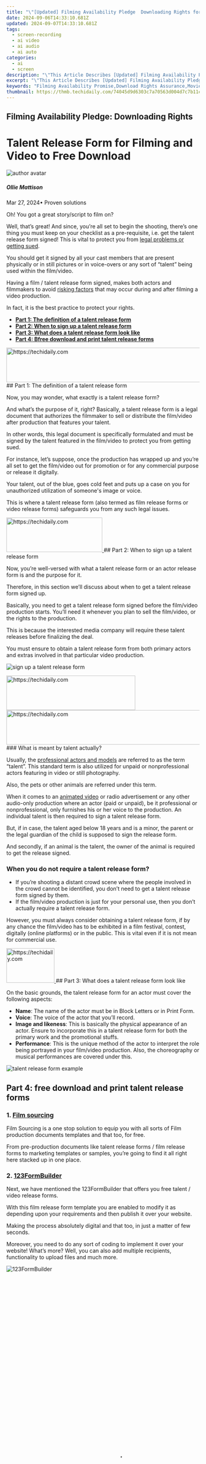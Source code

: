 ```yaml
---
title: "\"[Updated] Filming Availability Pledge  Downloading Rights for 2024\""
date: 2024-09-06T14:33:10.681Z
updated: 2024-09-07T14:33:10.681Z
tags: 
  - screen-recording
  - ai video
  - ai audio
  - ai auto
categories: 
  - ai
  - screen
description: "\"This Article Describes [Updated] Filming Availability Pledge: Downloading Rights for 2024\""
excerpt: "\"This Article Describes [Updated] Filming Availability Pledge: Downloading Rights for 2024\""
keywords: "Filming Availability Promise,Download Rights Assurance,Movie Access Commitment,Film Licensing Agreement,Digital Content Security,Streaming Release Pact,Media Download Policy"
thumbnail: https://thmb.techidaily.com/74045d9d6303c7a70563d004d7c7b11c2909530a50d24fd1a27318344d95b256.jpg
---
```


## Filming Availability Pledge: Downloading Rights

# Talent Release Form for Filming and Video to Free Download

![author avatar](https://images.wondershare.com/filmora/article-images/ollie-mattison.jpg)

##### Ollie Mattison

 Mar 27, 2024• Proven solutions

 Oh! You got a great story/script to film on?

 Well, that’s great! And since, you’re all set to begin the shooting, there’s one thing you must keep on your checklist as a pre-requisite, i.e. get the talent release form signed! This is vital to protect you from [legal problems or getting sued](https://www.indieclear.com/resources/film-lawsuits).

 You should get it signed by all your cast members that are present physically or in still pictures or in voice-overs or any sort of “talent” being used within the film/video.

 Having a film / talent release form signed, makes both actors and filmmakers to avoid [risking factors](https://www.insurancejournal.com/magazines/mag-features/2006/08/21/72326.htm) that may occur during and after filming a video production.

 In fact, it is the best practice to protect your rights.

* [**Part 1: The definition of a talent release form**](#part1)
* [**Part 2: When to sign up a talent release form**](#part2)
* [**Part 3: What does a talent release form look like**](#part3)
* [**Part 4: Bfree download and print talent release forms**](#part4)

<!-- affiliate ads begin -->
<a href="https://smilemakers.pxf.io/c/5597632/2123899/26106" target="_top" id="2123899">
  <img src="//a.impactradius-go.com/display-ad/26106-2123899" border="0" alt="https://techidaily.com" width="728" height="90"/>
</a>
<img height="0" width="0" src="https://smilemakers.pxf.io/i/5597632/2123899/26106" style="position:absolute;visibility:hidden;" border="0" />
<!-- affiliate ads end -->
## Part 1: The definition of a talent release form

 Now, you may wonder, what exactly is a talent release form?

 And what’s the purpose of it, right? Basically, a talent release form is a legal document that authorizes the filmmaker to sell or distribute the film/video after production that features your talent.

 In other words, this legal document is specifically formulated and must be signed by the talent featured in the film/video to protect you from getting sued.

 For instance, let’s suppose, once the production has wrapped up and you’re all set to get the film/video out for promotion or for any commercial purpose or release it digitally.

 Your talent, out of the blue, goes cold feet and puts up a case on you for unauthorized utilization of someone's image or voice.

 This is where a talent release form (also termed as film release forms or video release forms) safeguards you from any such legal issues.

<!-- affiliate ads begin -->
<a href="https://aligracehair.sjv.io/c/5597632/2115914/19272" target="_top" id="2115914">
  <img src="//a.impactradius-go.com/display-ad/19272-2115914" border="0" alt="https://techidaily.com" width="250" height="90"/>
</a>
<img height="0" width="0" src="https://aligracehair.sjv.io/i/5597632/2115914/19272" style="position:absolute;visibility:hidden;" border="0" />
<!-- affiliate ads end -->
## Part 2: When to sign up a talent release form

 Now, you’re well-versed with what a talent release form or an actor release form is and the purpose for it.

 Therefore, in this section we’ll discuss about when to get a talent release form signed up.

 Basically, you need to get a talent release form signed before the film/video production starts. You’ll need it whenever you plan to sell the film/video, or the rights to the production.

 This is because the interested media company will require these talent releases before finalizing the deal.

 You must ensure to obtain a talent release form from both primary actors and extras involved in that particular video production.

![sign up a talent release form](https://images.wondershare.com/filmora/filmorapro/sign-talent-release-form.jpg)

<!-- affiliate ads begin -->
<a href="https://aligracehair.sjv.io/c/5597632/2115918/19272" target="_top" id="2115918">
  <img src="//a.impactradius-go.com/display-ad/19272-2115918" border="0" alt="https://techidaily.com" width="336" height="90"/>
</a>
<img height="0" width="0" src="https://aligracehair.sjv.io/i/5597632/2115918/19272" style="position:absolute;visibility:hidden;" border="0" />
<!-- affiliate ads end -->
<!-- affiliate ads begin -->
<a href="https://appsumo.8odi.net/c/5597632/2118310/7443" target="_top" id="2118310">
  <img src="//a.impactradius-go.com/display-ad/7443-2118310" border="0" alt="https://techidaily.com" width="600" height="90"/>
</a>
<img height="0" width="0" src="https://appsumo.8odi.net/i/5597632/2118310/7443" style="position:absolute;visibility:hidden;" border="0" />
<!-- affiliate ads end -->
### What is meant by talent actually?

 Usually, the [professional actors and models](https://www.consumeraffairs.com/modeling/) are referred to as the term “talent”. This standard term is also utilized for unpaid or nonprofessional actors featuring in video or still photography.

 Also, the pets or other animals are referred under this term.

 When it comes to an [animated video](https://tools.techidaily.com/wondershare/filmora/download/) or radio advertisement or any other audio-only production where an actor (paid or unpaid), be it professional or nonprofessional, only furnishes his or her voice to the production. An individual talent is then required to sign a talent release form.

 But, if in case, the talent aged below 18 years and is a minor, the parent or the legal guardian of the child is supposed to sign the release form.

 And secondly, if an animal is the talent, the owner of the animal is required to get the release signed.

### When you do not require a talent release form?

* If you’re shooting a distant crowd scene where the people involved in the crowd cannot be identified, you don’t need to get a talent release form signed by them.
* If the film/video production is just for your personal use, then you don’t actually require a talent release form.

 However, you must always consider obtaining a talent release form, if by any chance the film/video has to be exhibited in a film festival, contest, digitally (online platforms) or in the public. This is vital even if it is not mean for commercial use.

<!-- affiliate ads begin -->
<a href="https://aligracehair.sjv.io/c/5597632/2115927/19272" target="_top" id="2115927">
  <img src="//a.impactradius-go.com/display-ad/19272-2115927" border="0" alt="https://techidaily.com" width="125" height="90"/>
</a>
<img height="0" width="0" src="https://aligracehair.sjv.io/i/5597632/2115927/19272" style="position:absolute;visibility:hidden;" border="0" />
<!-- affiliate ads end -->
## Part 3: What does a talent release form look like

 On the basic grounds, the talent release form for an actor must cover the following aspects:

* **Name**: The name of the actor must be in Block Letters or in Print Form.
* **Voice**: The voice of the actor that you’ll record.
* **Image and likeness**: This is basically the physical appearance of an actor. Ensure to incorporate this in a talent release form for both the primary work and the promotional stuffs.
* **Performance**: This is the unique method of the actor to interpret the role being portrayed in your film/video production. Also, the choreography or musical performances are covered under this.

![talent release form example](https://images.wondershare.com/filmora/filmorapro/talent-release-form-example.jpg)

## Part 4: free download and print talent release forms

### 1. [Film sourcing](https://www.filmsourcing.com/blog/production-documents/)

 Film Sourcing is a one stop solution to equip you with all sorts of Film production documents templates and that too, for free.

 From pre-production documents like talent release forms / film release forms to marketing templates or samples, you’re going to find it all right here stacked up in one place.

### 2. [123FormBuilder](https://www.123formbuilder.com/free-form-templates/Video-Release-Form-3491443/)

 Next, we have mentioned the 123FormBuilder that offers you free talent / video release forms.

 With this film release form template you are enabled to modify it as depending upon your requirements and then publish it over your website.

 Making the process absolutely digital and that too, in just a matter of few seconds.

 Moreover, you need to do any sort of coding to implement it over your website! What’s more? Well, you can also add multiple recipients, functionality to upload files and much more.

![123FormBuilder](https://images.wondershare.com/filmora/filmorapro/123FormBuilder.jpg)

<!-- affiliate ads begin -->
<span id="2127886">
					<video width="576" height="1024" style="cursor:pointer"
           poster="//a.impactradius-go.com/display-clicktoplayimage/2127886.png"
           onclick="if(!this.playClicked){this.play();this.setAttribute('controls',true);this.playClicked=true;}">
	   <source src="//a.impactradius-go.com/display-ad/18498-2127886">
	   <img src="//a.impactradius-go.com/display-clicktoplayimage/2127886.png" style="border: none; height: 100%; width: 100%; object-fit: contain">
	</video>
	<div style="width:360px;text-align:center"><a href="javascript:window.open(decodeURIComponent('https%3A%2F%2Funicoeye.pxf.io%2Fc%2F5597632%2F2127886%2F18498'), '_blank');void(0);">Click here</a></div>
</span>
<img height="0" width="0" src="https://imp.pxf.io/i/5597632/2127886/18498" style="position:absolute;visibility:hidden;" border="0" />
<!-- affiliate ads end -->
### 3. [Social Brite](https://www.socialbrite.org/sharing-center/law/model-release-form-for-video-producers-and-photographers/)

 Social Brite offers a basic template of an Actor / Model / talent release form for filmmakers or still photographers.

 You can simply copy the content from the aforementioned URL, paste it over a word document, and get it modified as per your preference. Print it and get it signed to protect your rights, simple as that.

<!-- affiliate ads begin -->
<a href="https://ephamedtechinc.pxf.io/c/5597632/2137227/26400" target="_top" id="2137227">
  <img src="//a.impactradius-go.com/display-ad/26400-2137227" border="0" alt="https://techidaily.com" width="728" height="90"/>
</a>
<img height="0" width="0" src="https://ephamedtechinc.pxf.io/i/5597632/2137227/26400" style="position:absolute;visibility:hidden;" border="0" />
<!-- affiliate ads end -->
### 4. [PDF filler](https://www.pdffiller.com/en/catalog/video-release-form)

 PDF filler is another website that offers fillable film / video / talent release forms templates.

 You can easily download the 32 most popular release forms. Simply click on the required form, fill it as per your requirement and then download it in a print ready format.

 Or, you can directly send it to the actor’s email to get it signed.

![PDF filler](https://images.wondershare.com/filmora/filmorapro/pdf-filler.jpg)

<!-- affiliate ads begin -->
<a href="https://aligracehair.sjv.io/c/5597632/2135348/19272" target="_top" id="2135348">
  <img src="//a.impactradius-go.com/display-ad/19272-2135348" border="0" alt="https://techidaily.com" width="120" height="90"/>
</a>
<img height="0" width="0" src="https://aligracehair.sjv.io/i/5597632/2135348/19272" style="position:absolute;visibility:hidden;" border="0" />
<!-- affiliate ads end -->
<!-- affiliate ads begin -->
<a href="https://bluettiit.sjv.io/c/5597632/2114264/17093" target="_top" id="2114264">
  <img src="//a.impactradius-go.com/display-ad/17093-2114264" border="0" alt="https://techidaily.com" width="250" height="90"/>
</a>
<img height="0" width="0" src="https://bluettiit.sjv.io/i/5597632/2114264/17093" style="position:absolute;visibility:hidden;" border="0" />
<!-- affiliate ads end -->
## Bottom Line

 With all this comprehensive information on talent release forms, it’s now time to conclude the discussion. We now firmly believe that you now understand well about talent / film release forms and the need of it to protect your rights. Happy Shooting!

![author avatar](https://images.wondershare.com/filmora/article-images/ollie-mattison.jpg)

Ollie Mattison

Ollie Mattison is a writer and a lover of all things video.

Follow @Ollie Mattison


<ins class="adsbygoogle"
     style="display:block"
     data-ad-format="autorelaxed"
     data-ad-client="ca-pub-7571918770474297"
     data-ad-slot="1223367746"></ins>



<ins class="adsbygoogle"
     style="display:block"
     data-ad-client="ca-pub-7571918770474297"
     data-ad-slot="8358498916"
     data-ad-format="auto"
     data-full-width-responsive="true"></ins>


<span class="atpl-alsoreadstyle">Also read:</span>
<div><ul>
<li><a href="https://fox-glue.techidaily.com/new-2024-approved-comprehensive-kinetics-study-2023/"><u>[New] 2024 Approved Comprehensive Kinetics Study 2023</u></a></li>
<li><a href="https://fox-glue.techidaily.com/new-2024-approved-flash-frame-fable-framework/"><u>[New] 2024 Approved Flash Frame Fable Framework</u></a></li>
<li><a href="https://fox-glue.techidaily.com/new-capturing-brilliance-essential-angles-in-iphone-photography/"><u>[New] Capturing Brilliance Essential Angles in iPhone Photography</u></a></li>
<li><a href="https://fox-glue.techidaily.com/new-critical-assessment-the-dji-phantom-4-eyewear-probe-for-2024/"><u>[New] Critical Assessment The DJi Phantom 4 Eyewear Probe for 2024</u></a></li>
<li><a href="https://fox-glue.techidaily.com/new-eye-catching-text-top-10-photo-writing-tools-for-smartphones-for-2024/"><u>[New] Eye-Catching Text Top 10 Photo Writing Tools for Smartphones for 2024</u></a></li>
<li><a href="https://fox-glue.techidaily.com/new-in-2024-unexplained-angle-flip-sideways-vids-in-instagram-world/"><u>[New] In 2024, Unexplained Angle Flip Sideways Vids in Instagram World</u></a></li>
<li><a href="https://fox-glue.techidaily.com/new-in-2024-unleashing-the-full-potential-of-game-characters-with-voice-alteration-strategies-free/"><u>[New] In 2024, Unleashing the Full Potential of Game Characters with Voice Alteration Strategies (Free)</u></a></li>
<li><a href="https://fox-glue.techidaily.com/new-supercharge-your-design-with-these-canva-insider-tips-for-2024/"><u>[New] Supercharge Your Design with These Canva Insider Tips for 2024</u></a></li>
<li><a href="https://youtube-web.techidaily.com/ed-2024-approved-elites-free-guide-to-10-caption-download-tools/"><u>[Updated] 2024 Approved Elite's Free Guide to 10 Caption Download Tools</u></a></li>
<li><a href="https://fox-glue.techidaily.com/updated-capture-clearer-nights-iphone-photo-hacks/"><u>[Updated] Capture Clearer Nights IPhone Photo Hacks</u></a></li>
<li><a href="https://fox-glue.techidaily.com/updated-cost-analysis-maximizing-views-on-youtube-for-2024/"><u>[Updated] Cost Analysis Maximizing Views on YouTube for 2024</u></a></li>
<li><a href="https://fox-glue.techidaily.com/updated-fast-track-to-time-lapse-magic-on-samsung-phones-for-2024/"><u>[Updated] Fast Track to Time-Lapse Magic on Samsung Phones for 2024</u></a></li>
<li><a href="https://fox-glue.techidaily.com/updated-how-to-revert-macos-from-latest-to-classic-el-capitan-for-2024/"><u>[Updated] How to Revert MacOS From Latest to Classic - El Capitan for 2024</u></a></li>
<li><a href="https://fox-glue.techidaily.com/updated-in-2024-discover-the-ultimate-affordable-tool-to-transform-your-valorant-gameplay/"><u>[Updated] In 2024, Discover the Ultimate, Affordable Tool to Transform Your Valorant Gameplay</u></a></li>
<li><a href="https://fox-glue.techidaily.com/updated-in-2024-in-search-of-prime-zero-dollar-video-improvement-websites/"><u>[Updated] In 2024, In Search of Prime Zero-Dollar Video Improvement Websites</u></a></li>
<li><a href="https://fox-glue.techidaily.com/updated-in-2024-the-ultimate-speed-camera-showdown-hero-4-vs-ghost-s/"><u>[Updated] In 2024, The Ultimate Speed Camera Showdown Hero 4 VS Ghost-S</u></a></li>
<li><a href="https://fox-glue.techidaily.com/updated-reversing-live-action-on-twitch-a-comprehensive-guide-for-2024/"><u>[Updated] Reversing Live Action on Twitch A Comprehensive Guide for 2024</u></a></li>
<li><a href="https://fox-glue.techidaily.com/updated-top-picks-for-gaming-displays-on-xbox-series-x-console-for-2024/"><u>[Updated] Top Picks for Gaming Displays on Xbox Series X Console for 2024</u></a></li>
<li><a href="https://fox-glue.techidaily.com/updated-transitioning-artistry-in-inshot-videos-for-2024/"><u>[Updated] Transitioning Artistry in Inshot Videos for 2024</u></a></li>
<li><a href="https://youtube-stream.techidaily.com/2024-approved-navigating-youtube-video-production-tools/"><u>2024 Approved Navigating YouTube Video Production Tools</u></a></li>
<li><a href="https://youtube-videos.techidaily.com/assessing-tseries-financial-outcomes-from-youtube-presence-for-2024/"><u>Assessing TSeries’ Financial Outcomes From YouTube Presence for 2024</u></a></li>
<li><a href="https://driver-download.techidaily.com/brother-dcp-l2540dw-printer-installation-on-windows-download-and-setup-instructions/"><u>Brother DCP-L2540DW Printer Installation on Windows - Download and Setup Instructions</u></a></li>
<li><a href="https://data-recovery.techidaily.com/complete-guide-to-restoring-unreachable-hard-drive-sections-using-cutting-edge-software-solutions/"><u>Complete Guide to Restoring Unreachable Hard Drive Sections Using Cutting-Edge Software Solutions</u></a></li>
<li><a href="https://fox-glue.techidaily.com/could-a-switch-to-macos-sonoma-benefit-my-workflow/"><u>Could a Switch to macOS Sonoma Benefit My Workflow?</u></a></li>
<li><a href="https://fox-glue.techidaily.com/exploring-the-updated-sony-bdp-s6700-features-for-2024/"><u>Exploring the Updated Sony BDP-S6700 Features for 2024</u></a></li>
<li><a href="https://fox-info.techidaily.com/harmonizing-visuals-and-audio-in-unboxing-videos-for-2024/"><u>Harmonizing Visuals & Audio in Unboxing Videos for 2024</u></a></li>
<li><a href="https://android-unlock.techidaily.com/how-to-change-vivo-y100i-lock-screen-password-by-drfone-android/"><u>How To Change Vivo Y100i Lock Screen Password?</u></a></li>
<li><a href="https://fox-glue.techidaily.com/in-2024-easy-laughter-the-art-of-creating-funny-memes/"><u>In 2024, Easy Laughter The Art of Creating Funny Memes</u></a></li>
<li><a href="https://easy-unlock-android.techidaily.com/in-2024-how-to-use-google-assistant-on-your-lock-screen-of-motorola-edge-40-neo-phone-by-drfone-android/"><u>In 2024, How to Use Google Assistant on Your Lock Screen Of Motorola Edge 40 Neo Phone</u></a></li>
<li><a href="https://screen-sharing-recording.techidaily.com/innovative-approaches-to-elevate-your-obs-studio-workflow/"><u>Innovative Approaches to Elevate Your OBS Studio Workflow</u></a></li>
<li><a href="https://fox-glue.techidaily.com/innovative-browsing-strategies-with-picture-in-picture-mode/"><u>Innovative Browsing Strategies with Picture-In-Picture Mode</u></a></li>
<li><a href="https://fox-glue.techidaily.com/low-cost-high-impact-spherical-videography-devices/"><u>Low Cost, High Impact Spherical Videography Devices</u></a></li>
<li><a href="https://video-ai-editor.techidaily.com/new-top-tiktok-watermark-removal-tools-to-boost-your-videos/"><u>New Top TikTok Watermark Removal Tools to Boost Your Videos</u></a></li>
<li><a href="https://fox-glue.techidaily.com/palette-playbook-utilizing-theoretical-knowledge-for-2024/"><u>Palette Playbook Utilizing Theoretical Knowledge for 2024</u></a></li>
<li><a href="https://fox-glue.techidaily.com/quick-steps-activating-windows-11-hdr-for-2024/"><u>Quick Steps Activating Windows 11 HDR for 2024</u></a></li>
<li><a href="https://win-howtos.techidaily.com/reviving-your-corsair-hs50-microphone-repair-guide-and-tips/"><u>Reviving Your Corsair HS50 Microphone: Repair Guide and Tips</u></a></li>
<li><a href="https://fox-glue.techidaily.com/swift-and-smooth-your-ultimate-guide-to-iphone-podcast-downloading/"><u>Swift & Smooth Your Ultimate Guide to iPhone Podcast Downloading</u></a></li>
<li><a href="https://fox-glue.techidaily.com/top-7-best-waterproof-action-camera-for-2024/"><u>Top 7 Best Waterproof Action Camera for 2024</u></a></li>
</ul></div>
